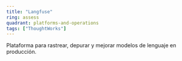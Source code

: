 ```yaml
---
title: "Langfuse"
ring: assess
quadrant: platforms-and-operations
tags: ["ThoughtWorks"]
---
```


Plataforma para rastrear, depurar y mejorar modelos de lenguaje en producción.
